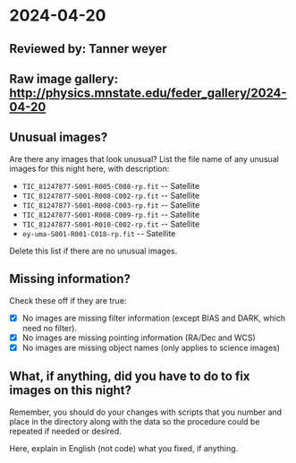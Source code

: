 # 2024-04-20

## Reviewed by:   Tanner weyer

## Raw image gallery: http://physics.mnstate.edu/feder_gallery/2024-04-20

## Unusual images?

Are there any images that look unusual? List the file name of any unusual images for this night here, with description:

+ `TIC_81247877-S001-R005-C008-rp.fit` -- Satellite
+ `TIC_81247877-S001-R008-C002-rp.fit` -- Satellite
+ `TIC_81247877-S001-R008-C003-rp.fit` -- Satellite
+ `TIC_81247877-S001-R008-C009-rp.fit` -- Satellite
+ `TIC_81247877-S001-R010-C002-rp.fit` -- Satellite
+ `ey-uma-S001-R001-C018-rp.fit` -- Satellite

Delete this list if there are no unusual images.

## Missing information?

Check these off if they are true:

- [x] No images are missing filter information (except BIAS and DARK, which need no filter).
- [x] No images are missing pointing information (RA/Dec and WCS)
- [x] No images are missing object names (only applies to science images)

## What, if anything, did you have to do to fix images on this night?

Remember, you should do your changes with scripts that you number and place in the
directory along with the data so the procedure could be repeated if needed or
desired.

Here, explain in English (not code) what you fixed, if anything.

